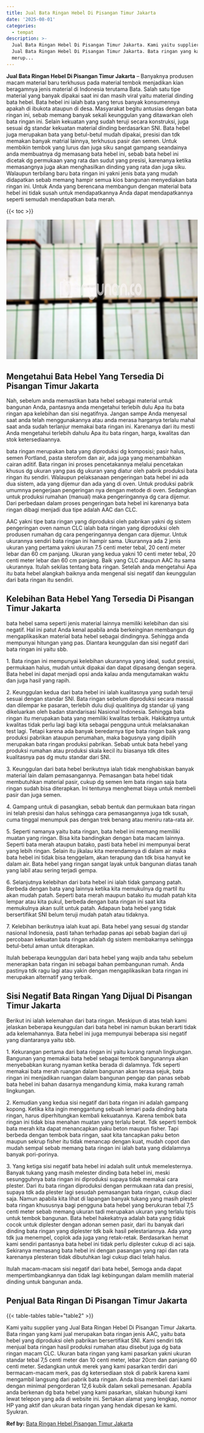 ```yaml
---
title: Jual Bata Ringan Hebel Di Pisangan Timur Jakarta
date: '2025-08-01'
categories:
  - tempat
description: >-
  Jual Bata Ringan Hebel Di Pisangan Timur Jakarta. Kami yaitu supplier yang
  Jual Bata Ringan Hebel Di Pisangan Timur Jakarta. Bata ringan yang kami jual
  merup...
---
```


**Jual Bata Ringan Hebel Di Pisangan Timur Jakarta** – Banyaknya produsen macam material baru terkhusus pada material tembok menjadikan kian beragamnya jenis material di Indonesia terutama Bata. Salah satu tipe material yang banyak dipakai saat ini dan masih viral yaitu material dinding bata hebel. Bata hebel ini ialah bata yang terus banyak konsumennya apakah di ibukota ataupun di desa. Masyarakat begitu antusias dengan bata ringan ini, sebab memang banyak sekali keunggulan yang ditawarkan oleh bata ringan ini. Selain kekuatan yang sudah teruji secara konstruksi, juga sesuai dg standar kekuatan material dinding berdasarkan SNI. Bata hebel juga merupakan bata yang betul-betul mudah dipakai, presisi dan tdk memakan banyak matrial lainnya, terkhusus pasir dan semen. Untuk membikin tembok yang lurus dan juga siku sangat gampang seandainya anda membuatnya dg memasang bata hebel ini, sebab bata hebel ini dicetak dg permukaan yang rata dan sudut yang presisi, karenanya ketika memasangnya juga akan menghasilkan dinding yang rata dan juga siku. Walaupun terbilang baru bata ringan ini yakni jenis bata yang mudah didapatkan sebab memang hampir semua kios bangunan menyediakan bata ringan ini. Untuk Anda yang berencana membangun dengan material bata hebel ini tidak susah untuk mendapatkannya Anda dapat mendapatkannya seperti semudah mendapatkan bata merah.

{{< toc >}}

![Jual Bata Ringan Hebel Di Pisangan Timur Jakarta](/images/jual-hebel-murah-39.png)

## Mengetahui Bata Hebel Yang Tersedia Di Pisangan Timur Jakarta

Nah, sebelum anda memastikan bata hebel sebagai material untuk bangunan Anda, pantasnya anda mengetahui terlebih dulu Apa itu bata ringan apa kelebihan dan sisi negatifnya. Jangan sampe Anda menyesal saat anda telah menggunakannya atau anda merasa harganya terlalu mahal saat anda sudah terlanjur memakai bata ringan ini. Karenanya dari itu mesti Anda mengetahui terlebih dahulu Apa itu bata ringan, harga, kwalitas dan stok ketersediaannya.

bata ringan merupakan bata yang diproduksi dg komposisi; pasir halus, semen Portland, pasta sterofom dan air, ada juga yang menambahkan cairan aditif. Bata ringan ini proses pencetakannya melalui pencetakan khusus dg ukuran yang pas dg ukuran yang diatur oleh pabrik produksi bata ringan itu sendiri. Walaupun pelaksanaan pengeringan bata hebel ini ada dua sistem, ada yang dijemur dan ada yang di oven. Untuk produksi pabrik umumnya pengerjaan pengeringan nya dengan metode di oven. Sedangkan untuk produksi rumahan (manual) maka pengeringannya dg cara dijemur. Dari perbedaan dalam proses pengeringan bata hebel ini karenanya bata ringan dibagi menjadi dua tipe adalah AAC dan CLC.

AAC yakni tipe bata ringan yang diproduksi oleh pabrikan yakni dg sistem pengeringan oven namun CLC ialah bata ringan yang diproduksi oleh produsen rumahan dg cara pengeringannya dengan cara dijemur. Untuk ukurannya sendiri bata ringan ini hampir sama. Ukurannya ada 2 jenis ukuran yang pertama yakni ukuran 7.5 centi meter tebal, 20 centi meter lebar dan 60 cm panjang. Ukuran yang kedua yakni 10 centi meter tebal, 20 centi meter lebar dan 60 cm panjang. Baik yang CLC ataupun AAC itu sama ukurannya. Itulah sekilas tentang bata ringan. Setelah anda mengetahui Apa itu bata hebel alangkah baiknya anda mengenal sisi negatif dan keunggulan dari bata ringan itu sendiri.

## Kelebihan Bata Hebel Yang Tersedia Di Pisangan Timur Jakarta

bata hebel sama seperti jenis material lainnya memiliki kelebihan dan sisi negatif. Hal ini patut Anda kenal apabila anda berkeinginan membangun dg mengaplikasikan material bata hebel sebagai dindingnya. Sehingga anda mempunyai hitungan yang pas. Diantara keunggulan dan sisi negatif dari bata ringan ini yaitu sbb.

1\. Bata ringan ini mempunyai kelebihan ukurannya yang ideal, sudut presisi, permukaan halus, mudah untuk dipakai dan dapat dipasang dengan segera. Bata hebel ini dapat menjadi opsi anda kalau anda mengutamakan waktu dan juga hasil yang rapih.

2\. Keunggulan kedua dari bata hebel ini ialah kualitasnya yang sudah teruji sesuai dengan standar SNI. Bata ringan sebelum diproduksi secara massal dan dilempar ke pasaran, terlebih dulu diuji qualitinya dg standar uji yang dikeluarkan oleh badan standarisasi Nasional Indonesia. Sehingga bata ringan itu merupakan bata yang memiliki kwalitas terbaik. Hakikatnya untuk kwalitas tidak perlu lagi bagi kita sebagai pengguna untuk melaksanakan test lagi. Tetapi karena ada banyak beredarnya tipe bata ringan baik yang produksi pabrikan ataupun perumahan, maka bagusnya yang dipilih merupakan bata ringan produksi pabrikan. Sebab untuk bata hebel yang produksi rumahan atau produksi skala kecil itu biasanya tdk dites kualitasnya pas dg mutu standar dari SNI.

3\. Keunggulan dari bata hebel berikutnya ialah tidak menghabiskan banyak material lain dalam pemasangannya. Pemasangan bata hebel tidak membutuhkan material pasir, cukup dg semen lem bata ringan saja bata ringan sudah bisa diterapkan. Ini tentunya menghemat biaya untuk membeli pasir dan juga semen.

4\. Gampang untuk di pasangkan, sebab bentuk dan permukaan bata ringan ini telah presisi dan halus sehingga cara pemasangannya juga tdk susah, cuma tinggal menumpuk pas dengan trek benang atau meniru rata-rata air.

5\. Seperti namanya yaitu bata ringan, bata hebel ini memang memiliki muatan yang ringan. Bisa kita bandingkan dengan bata macam lainnya. Seperti bata merah ataupun batako, pasti bata hebel ini mempunyai berat yang lebih ringan. Selain itu jikalau kita merendamnya di dalam air maka bata hebel ini tidak bisa tenggelam, akan terapung dan tdk bisa hanyut ke dalam air. Bata hebel yang ringan sangat layak untuk bangunan diatas tanah yang labil atau sering terjadi gempa.

6\. Selanjutnya kelebihan dari bata hebel ini ialah tidak gampang patah. Berbeda dengan bata yang lainnya ketika kita memukulnya dg martil itu akan mudah patah. Seperti bata merah maupun batako itu mudah patah kita lempar atau kita pukul, berbeda dengan bata ringan ini saat kita memukulnya akan sulit untuk patah. Adapaun bata hebel yang tidak bersertifikat SNI belum teruji mudah patah atau tidaknya.

7\. Kelebihan berikutnya ialah kuat api. Bata hebel yang sesuai dg standar nasional Indonesia, pasti tahan terhadap panas api sebab bagian dari uji percobaan kekuatan bata ringan adalah dg sistem membakarnya sehingga betul-betul aman untuk diterapkan.

Itulah beberapa keunggulan dari bata hebel yang wajib anda tahu sebelum menerapkan bata ringan ini sebagai bahan pembangunan rumah. Anda pastinya tdk ragu lagi atau yakin dengan mengaplikasikan bata ringan ini merupakan alternatif yang terbaik.

## Sisi Negatif Bata Ringan Yang Dijual Di Pisangan Timur Jakarta

Berikut ini ialah kelemahan dari bata ringan. Meskipun di atas telah kami jelaskan beberapa keunggulan dari bata hebel ini namun bukan berarti tidak ada kelemahannya. Bata hebel ini juga mempunyai beberapa sisi negatif yang diantaranya yaitu sbb.

1\. Kekurangan pertama dari bata ringan ini yaitu kurang ramah lingkungan. Bangunan yang memakai bata hebel sebagai tembok bangunannya akan menyebabkan kurang nyaman ketika berada di dalamnya. Tdk seperti memakai bata merah ruangan dalam bangunan akan terasa sejuk, bata ringan ini menjadikan ruangan dalam bangunan pengap dan panas sebab bata hebel ini bahan dasarnya mengandung kimia, maka kurang ramah lingkungan.

2\. Kemudian yang kedua sisi negatif dari bata ringan ini adalah gampang kopong. Ketika kita ingin menggantung sebuah lemari pada dinding bata ringan, harus diperhitungkan kembali kekuatannya. Karena tembok bata ringan ini tidak bisa menahan muatan yang terlalu berat. Tdk seperti tembok bata merah kita dapat menancapkan paku beton maupun fisher. Tapi berbeda dengan tembok bata ringan, saat kita tancapkan paku beton maupun sekrup fisher itu tidak menancap dengan kuat, mudah copot dan mudah sempal sebab memang bata ringan ini ialah bata yang didalamnya banyak pori-porinya.

3\. Yang ketiga sisi negatif bata hebel ini adalah sulit untuk memelesternya. Banyak tukang yang masih melester dinding bata hebel ini, meski sesungguhnya bata ringan ini diproduksi supaya tidak memakai cara plester. Dari itu bata ringan diproduksi dengan permukaan rata dan presisi, supaya tdk ada plester lagi sesudah pemasangan bata ringan, cukup diaci saja. Namun apabila kita lihat di lapangan banyak tukang yang masih plester bata ringan khususnya bagi pengguna bata hebel yang berukuran tebal 7,5 centi meter sebab memang ukuran tadi merupakan ukuran yang terlalu tipis untuk tembok bangunan. Bata hebel hakekatnya adalah bata yang tidak cocok untuk diplester dengan adonan semen pasir, dari itu banyak dari dinding bata ringan yang diplester tdk baik hasil pelestariannya. Ada yang tdk jua menempel, coplok ada juga yang retak-retak. Berdasarkan hemat kami sendiri pantasnya bata hebel ini tidak perlu diplester cukup di aci saja. Sekiranya memasang bata hebel ini dengan pasangan yang rapi dan rata karenanya plesteran tidak dibutuhkan lagi cukup diaci telah halus.

Itulah macam-macam sisi negatif dari bata hebel, Semoga anda dapat mempertimbangkannya dan tidak lagi kebingungan dalam memilih material dinding untuk bangunan anda.

## Penjual Bata Ringan Di Pisangan Timur Jakarta

{{< table-tables table="table2" >}}

Kami yaitu supplier yang Jual Bata Ringan Hebel Di Pisangan Timur Jakarta. Bata ringan yang kami jual merupakan bata ringan jenis AAC, yaitu bata hebel yang diproduksi oleh pabrikan bersertifikat SNI. Kami sendiri tdk menjual bata ringan hasil produksi rumahan atau disebut juga dg bata ringan macam CLC. Ukuran bata ringan yang kami pasarkan yakni ukuran standar tebal 7,5 centi meter dan 10 centi meter, lebar 20cm dan panjang 60 centi meter. Sedangkan untuk merek yang kami pasarkan terdiri dari bermacam-macam merk, pas dg ketersediaan stok di pabrik karena kami mengambil langsung dari pabrik bata ringan. Anda bisa membeli dari kami dengan minimal pengorderan 12,6 kubik dalam sekali pemesanan. Apabila anda berkenan dg bata hebel yang kami pasarkan, silakan hubungi kami lewat telepon yang ada di website ini. Sertakan alamat yang lengkap, nomor HP yang aktif dan ukuran bata ringan yang hendak dipesan ke kami. Syukran.

**Ref by:** [Bata Ringan Hebel Pisangan Timur Jakarta](https://id.wikipedia.org/wiki/Bata)
